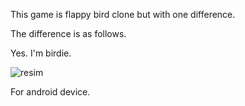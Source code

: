 
This game is flappy bird clone but with one difference.

The difference is as follows. 

Yes. I'm birdie.

![resim](https://user-images.githubusercontent.com/56155975/127938189-6f1924a3-bf96-4c31-a035-0f84fc04f984.png)

For android device.
